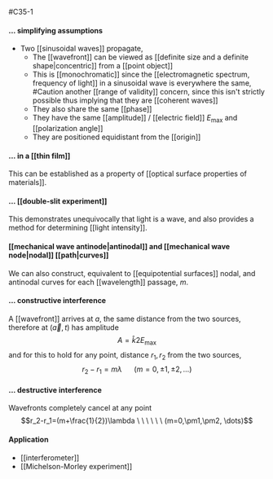 #C35-1 

#### ... simplifying assumptions
- Two [[sinusoidal waves]] propagate,
	- The [[wavefront]] can be viewed as [[definite size and a definite shape|concentric]] from a [[point object]]
	- This is [[monochromatic]] since the [[electromagnetic spectrum, frequency of light]] in a sinusoidal wave is everywhere the same, #Caution another [[range of validity]] concern, since this isn't strictly possible thus implying that they are [[coherent waves]]
	- They also share the same [[phase]]
	- They have the same [[amplitude]] / [[electric field]] $E_\text{max}$ and [[polarization angle]]
	- They are positioned equidistant from the [[origin]]

#### ... in a [[thin film]]
This can be established as a property of [[optical surface properties of materials]].

#### ... [[double-slit experiment]]
This demonstrates unequivocally that light is a wave, and also provides a method for determining [[light intensity]].

#### [[mechanical wave antinode|antinodal]] and [[mechanical wave node|nodal]] [[path|curves]]
We can also construct, equivalent to [[equipotential surfaces]] nodal, and antinodal curves for each [[wavelength]] passage, $m$.

#### ... constructive interference
A [[wavefront]] arrives at $a$, the same distance from the two sources, therefore at $(\vec{a}, t)$ has amplitude $$A= \hat{k}2E_\text{max}$$ and for this to hold for any point, distance $r_1,r_2$ from the two sources, $$r_2-r_1=m\lambda \ \ \ \ \ \ (m=0,\pm1,\pm2, \dots)$$
#### ... destructive interference
Wavefronts completely cancel at any point
$$r_2-r_1=(m+\frac{1}{2})\lambda \ \ \ \ \ \ (m=0,\pm1,\pm2, \dots)$$

#### Application
- [[interferometer]]
- [[Michelson-Morley experiment]]